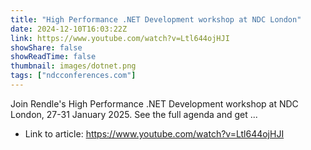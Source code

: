 ```yaml
---
title: "High Performance .NET Development workshop at NDC London"
date: 2024-12-10T16:03:22Z
link: https://www.youtube.com/watch?v=Ltl644ojHJI
showShare: false
showReadTime: false
thumbnail: images/dotnet.png
tags: ["ndcconferences.com"]
---
```

Join Rendle's High Performance .NET Development workshop at NDC London, 27-31 January 2025. See the full agenda and get ...

- Link to article: https://www.youtube.com/watch?v=Ltl644ojHJI